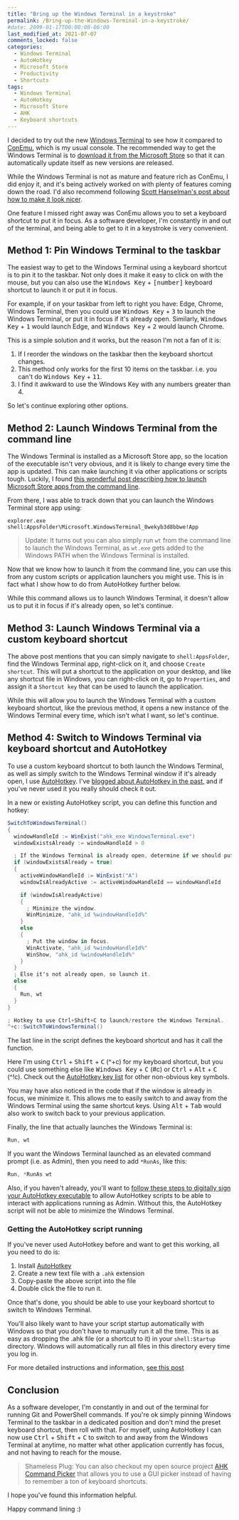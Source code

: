 ```yaml
---
title: "Bring up the Windows Terminal in a keystroke"
permalink: /Bring-up-the-Windows-Terminal-in-a-keystroke/
#date: 2099-01-17T00:00:00-06:00
last_modified_at: 2021-07-07
comments_locked: false
categories:
  - Windows Terminal
  - AutoHotkey
  - Microsoft Store
  - Productivity
  - Shortcuts
tags:
  - Windows Terminal
  - AutoHotkey
  - Microsoft Store
  - AHK
  - Keyboard shortcuts
---
```


I decided to try out the new [Windows Terminal](https://github.com/microsoft/terminal) to see how it compared to [ConEmu](https://conemu.github.io), which is my usual console.
The recommended way to get the Windows Terminal is to [download it from the Microsoft Store](https://www.microsoft.com/en-us/p/windows-terminal/9n0dx20hk701) so that it can automatically update itself as new versions are released.

While the Windows Terminal is not as mature and feature rich as ConEmu, I did enjoy it, and it's being actively worked on with plenty of features coming down the road.
I'd also recommend following [Scott Hanselman's post about how to make it look nicer](https://www.hanselman.com/blog/HowToMakeAPrettyPromptInWindowsTerminalWithPowerlineNerdFontsCascadiaCodeWSLAndOhmyposh.aspx).

One feature I missed right away was ConEmu allows you to set a keyboard shortcut to put it in focus.
As a software developer, I'm constantly in and out of the terminal, and being able to get to it in a keystroke is very convenient.

## Method 1: Pin Windows Terminal to the taskbar

The easiest way to get to the Windows Terminal using a keyboard shortcut is to pin it to the taskbar.
Not only does it make it easy to click on with the mouse, but you can also use the <kbd>Windows Key</kbd> + <kbd>[number]</kbd> keyboard shortcut to launch it or put it in focus.

For example, if on your taskbar from left to right you have: Edge, Chrome, Windows Terminal, then you could use <kbd>Windows Key</kbd> + <kbd>3</kbd> to launch the Windows Terminal, or put it in focus if it's already open.
Similarly, <kbd>Windows Key</kbd> + <kbd>1</kbd> would launch Edge, and <kbd>Windows Key</kbd> + <kbd>2</kbd> would launch Chrome.

This is a simple solution and it works, but the reason I'm not a fan of it is:

1. If I reorder the windows on the taskbar then the keyboard shortcut changes.
1. This method only works for the first 10 items on the taskbar. i.e. you can't do <kbd>Windows Key</kbd> + <kbd>11</kbd>.
1. I find it awkward to use the Windows Key with any numbers greater than 4.

So let's continue exploring other options.

## Method 2: Launch Windows Terminal from the command line

The Windows Terminal is installed as a Microsoft Store app, so the location of the executable isn't very obvious, and it is likely to change every time the app is updated.
This can make launching it via other applications or scripts tough.
Luckily, I found [this wonderful post describing how to launch Microsoft Store apps from the command line](https://answers.microsoft.com/en-us/windows/forum/windows_10-windows_store/starting-windows-10-store-app-from-the-command/836354c5-b5af-4d6c-b414-80e40ed14675).

From there, I was able to track down that you can launch the Windows Terminal store app using:

```text
explorer.exe shell:AppsFolder\Microsoft.WindowsTerminal_8wekyb3d8bbwe!App
```

> Update: It turns out you can also simply run `wt` from the command line to launch the Windows Terminal, as `wt.exe` gets added to the Windows PATH when the Windows Terminal is installed.

Now that we know how to launch it from the command line, you can use this from any custom scripts or application launchers you might use.
This is in fact what I show how to do from AutoHotkey further below.

While this command allows us to launch Windows Terminal, it doesn't allow us to put it in focus if it's already open, so let's continue.

## Method 3: Launch Windows Terminal via a custom keyboard shortcut

The above post mentions that you can simply navigate to `shell:AppsFolder`, find the Windows Terminal app, right-click on it, and choose `Create shortcut`.
This will put a shortcut to the application on your desktop, and like any shortcut file in Windows, you can right-click on it, go to `Properties`, and assign it a `Shortcut key` that can be used to launch the application.

While this will allow you to launch the Windows Terminal with a custom keyboard shortcut, like the previous method, it opens a new instance of the Windows Terminal every time, which isn't what I want, so let's continue.

## Method 4: Switch to Windows Terminal via keyboard shortcut and AutoHotkey

To use a custom keyboard shortcut to both launch the Windows Terminal, as well as simply switch to the Windows Terminal window if it's already open, I use [AutoHotkey](https://www.autohotkey.com).
I've [blogged about AutoHotkey in the past](https://blog.danskingdom.com/categories/#autohotkey), and if you've never used it you really should check it out.

In a new or existing AutoHotkey script, you can define this function and hotkey:

```csharp
SwitchToWindowsTerminal()
{
  windowHandleId := WinExist("ahk_exe WindowsTerminal.exe")
  windowExistsAlready := windowHandleId > 0

  ; If the Windows Terminal is already open, determine if we should put it in focus or minimize it.
  if (windowExistsAlready = true)
  {
    activeWindowHandleId := WinExist("A")
    windowIsAlreadyActive := activeWindowHandleId == windowHandleId

    if (windowIsAlreadyActive)
    {
      ; Minimize the window.
      WinMinimize, "ahk_id %windowHandleId%"
    }
    else
    {
      ; Put the window in focus.
      WinActivate, "ahk_id %windowHandleId%"
      WinShow, "ahk_id %windowHandleId%"
    }
  }
  ; Else it's not already open, so launch it.
  else
  {
    Run, wt
  }
}

; Hotkey to use Ctrl+Shift+C to launch/restore the Windows Terminal.
^+c::SwitchToWindowsTerminal()
```

The last line in the script defines the keyboard shortcut and has it call the function.

Here I'm using <kbd>Ctrl</kbd> + <kbd>Shift</kbd> + <kbd>C</kbd> (^+c) for my keyboard shortcut, but you could use something else like <kbd>Windows Key</kbd> + <kbd>C</kbd> (#c) or <kbd>Ctrl</kbd> + <kbd>Alt</kbd> + <kbd>C</kbd> (^!c).
Check out the [AutoHotkey key list](https://www.autohotkey.com/docs/KeyList.htm) for other non-obvious key symbols.

You may have also noticed in the code that if the window is already in focus, we minimize it.
This allows me to easily switch to and away from the Windows Terminal using the same shortcut keys.
Using <kbd>Alt</kbd> + <kbd>Tab</kbd> would also work to switch back to your previous application.

Finally, the line that actually launches the Windows Terminal is:

```csharp
Run, wt
```

If you want the Windows Terminal launched as an elevated command prompt (i.e. as Admin), then you need to add `*RunAs`, like this:

```csharp
Run, *RunAs wt
```

Also, if you haven't already, you'll want to [follow these steps to digitally sign your AutoHotkey executable](2020-09-28-Get-up-and-running-with-AutoHotkey.md#allow-ahk-to-interact-with-apps-running-as-admin) to allow AutoHotkey scripts to be able to interact with applications running as Admin.
Without this, the AutoHotkey script will not be able to minimize the Windows Terminal.

### Getting the AutoHotkey script running

If you've never used AutoHotkey before and want to get this working, all you need to do is:

1. Install [AutoHotkey](https://www.autohotkey.com)
1. Create a new text file with a `.ahk` extension
1. Copy-paste the above script into the file
1. Double click the file to run it.

Once that's done, you should be able to use your keyboard shortcut to switch to Windows Terminal.

You'll also likely want to have your script startup automatically with Windows so that you don't have to manually run it all the time.
This is as easy as dropping the .ahk file (or a shortcut to it) in your `shell:Startup` directory.
Windows will automatically run all files in this directory every time you log in.

For more detailed instructions and information, [see this post](/Get-up-and-running-with-AutoHotkey/)

## Conclusion

As a software developer, I'm constantly in and out of the terminal for running Git and PowerShell commands.
If you're ok simply pinning Windows Terminal to the taskbar in a dedicated position and don't mind the preset keyboard shortcut, then roll with that.
For myself, using AutoHotkey I can now use <kbd>Ctrl</kbd> + <kbd>Shift</kbd> + <kbd>C</kbd> to switch to and away from the Windows Terminal at anytime, no matter what other application currently has focus, and not having to reach for the mouse.

> Shameless Plug: You can also checkout my open source project [AHK Command Picker](https://github.com/deadlydog/AHKCommandPicker) that allows you to use a GUI picker instead of having to remember a ton of keyboard shortcuts.

I hope you've found this information helpful.

Happy command lining :)

